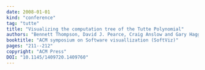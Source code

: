 ```yaml
---
date: 2008-01-01
kind: "conference"
tag: "tutte"
title: "Visualizing the computation tree of the Tutte Polynomial"
authors: "Bennett Thompson, David J. Pearce, Craig Anslow and Gary Haggard"
booktitle: "ACM symposium on Software visuallization (SoftViz)"
pages: "211--212"
copyright: "ACM Press"
DOI: "10.1145/1409720.1409760"
---
```


